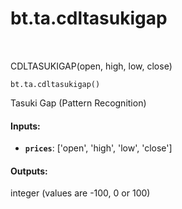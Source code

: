 <div itemscope itemtype="http://developers.google.com/ReferenceObject">
<meta itemprop="name" content="bt.ta.cdltasukigap" />
<meta itemprop="path" content="Stable" />
</div>

# bt.ta.cdltasukigap

<!-- Insert buttons and diff -->

<table class="tfo-notebook-buttons tfo-api nocontent" align="left">

</table>



CDLTASUKIGAP(open, high, low, close)

<pre class="devsite-click-to-copy prettyprint lang-py tfo-signature-link">
<code>bt.ta.cdltasukigap()
</code></pre>



<!-- Placeholder for "Used in" -->

Tasuki Gap (Pattern Recognition)

#### Inputs:


* <b>`prices`</b>: ['open', 'high', 'low', 'close']


#### Outputs:

integer (values are -100, 0 or 100)
